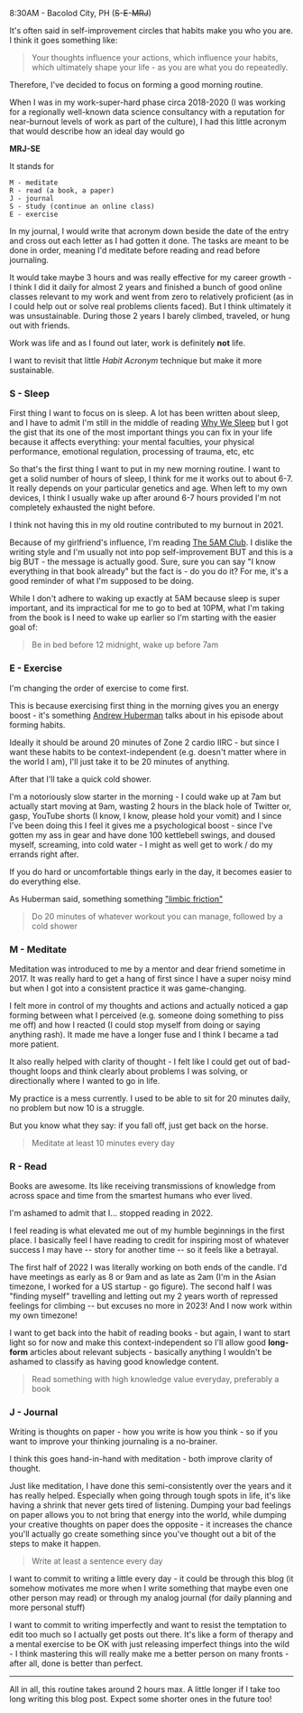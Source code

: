 8:30AM - Bacolod City, PH (~~S~~-~~E~~-~~M~~~~R~~~~J~~)

It's often said in self-improvement circles that habits make you who you are.<!-- excerpt-end --> I think it goes something like:

> Your thoughts influence your actions, which influence your habits, which ultimately shape your life - as you are what you do repeatedly.

Therefore, I've decided to focus on forming a good morning routine.

When I was in my work-super-hard phase circa 2018-2020 (I was working for a regionally well-known data science consultancy with a reputation for near-burnout levels of work as part of the culture), I had this little acronym that would describe how an ideal day would go

**MRJ-SE**

It stands for

```
M - meditate
R - read (a book, a paper)
J - journal
S - study (continue an online class)
E - exercise
```

In my journal, I would write that acronym down beside the date of the entry and cross out each letter as I had gotten it done. The tasks are meant to be done in order, meaning I'd meditate before reading and read before journaling.

It would take maybe 3 hours and was really effective for my career growth - I think I did it daily for almost 2 years and finished a bunch of good online classes relevant to my work and went from zero to relatively proficient (as in I could help out or solve real problems clients faced). But I think ultimately it was unsustainable. During those 2 years I barely climbed, traveled, or hung out with friends.

Work was life and as I found out later, work is definitely **not** life.

I want to revisit that little _Habit Acronym_ technique but make it more sustainable. 

### S - Sleep 

First thing I want to focus on is sleep. A lot has been written about sleep, and I have to admit I'm still in the middle of reading [Why We Sleep](https://www.goodreads.com/book/show/34466963-why-we-sleep) but I got the gist that its one of the most important things you can fix in your life because it affects everything: your mental faculties, your physical performance, emotional regulation, processing of trauma, etc, etc

So that's the first thing I want to put in my new morning routine. I want to get a solid number of hours of sleep, I think for me it works out to about 6-7. It really depends on your particular genetics and age. When left to my own devices, I think I usually wake up after around 6-7 hours provided I'm not completely exhausted the night before.

I think not having this in my old routine contributed to my burnout in 2021.

Because of my girlfriend's influence, I'm reading [The 5AM Club](https://www.goodreads.com/book/show/37502596-the-5-am-club). I dislike the writing style and I'm usually not into pop self-improvement BUT and this is a big BUT - the message is actually good. Sure, sure you can say "I know everything in that book already" but the fact is - do you do it? For me, it's a good reminder of what I'm supposed to be doing.

While I don't adhere to waking up exactly at 5AM because sleep is super important, and its impractical for me to go to bed at 10PM, what I'm taking from the book is I need to wake up earlier so I'm starting with the easier goal of:

> Be in bed before 12 midnight, wake up before 7am

### E - Exercise

I'm changing the order of exercise to come first. 

This is because exercising first thing in the morning gives you an energy boost - it's something [Andrew Huberman](https://www.youtube.com/watch?v=Wcs2PFz5q6g) talks about in his episode about forming habits.

Ideally it should be around 20 minutes of Zone 2 cardio IIRC - but since I want these habits to be context-independent (e.g. doesn't matter where in the world I am), I'll just take it to be 20 minutes of anything.

After that I'll take a quick cold shower.

I'm a notoriously slow starter in the morning - I could wake up at 7am but actually start moving at 9am, wasting 2 hours in the black hole of Twitter or, gasp, YouTube shorts (I know, I know, please hold your vomit) and I since I've been doing this I feel it gives me a psychological boost - since I've gotten my ass in gear and have done 100 kettlebell swings, and doused myself, screaming, into cold water - I might as well get to work / do my errands right after.

If you do hard or uncomfortable things early in the day, it becomes easier to do everything else.

As Huberman said, something something ["limbic friction"](https://hubermanlab.com/build-or-break-habits-using-science-based-tools/)

> Do 20 minutes of whatever workout you can manage, followed by a cold shower

### M - Meditate

Meditation was introduced to me by a mentor and dear friend sometime in 2017. It was really hard to get a hang of first since I have a super noisy mind but when I got into a consistent practice it was game-changing.

I felt more in control of my thoughts and actions and actually noticed a gap forming between what I perceived (e.g. someone doing something to piss me off) and how I reacted (I could stop myself from doing or saying anything rash). It made me have a longer fuse and I think I became a tad more patient.

It also really helped with clarity of thought - I felt like I could get out of bad-thought loops and think clearly about problems I was solving, or directionally where I wanted to go in life.

My practice is a mess currently. I used to be able to sit for 20 minutes daily, no problem but now 10 is a struggle.

But you know what they say: if you fall off, just get back on the horse.

> Meditate at least 10 minutes every day

### R - Read

Books are awesome. Its like receiving transmissions of knowledge from across space and time from the smartest humans who ever lived.

I'm ashamed to admit that I... stopped reading in 2022. 

I feel reading is what elevated me out of my humble beginnings in the first place. I basically feel I have reading to credit for inspiring most of whatever success I may have -- story for another time -- so it feels like a betrayal.

The first half of 2022 I was literally working on both ends of the candle. I'd have meetings as early as 8 or 9am and as late as 2am (I'm in the Asian timezone, I worked for a US startup - go figure). The second half I was "finding myself" travelling and letting out my 2 years worth of repressed feelings for climbing -- but excuses no more in 2023! And I now work within my own timezone! 

I want to get back into the habit of reading books -  but again, I want to start light so for now and make this context-independent so I'll allow good **long-form** articles about relevant subjects - basically anything I wouldn't be ashamed to classify as having good knowledge content.

> Read something with high knowledge value everyday, preferably a book

### J - Journal

Writing is thoughts on paper - how you write is how you think - so if you want to improve your thinking journaling is a no-brainer.

I think this goes hand-in-hand with meditation - both improve clarity of thought.

Just like meditation, I have done this semi-consistently over the years and it has really helped. Especially when going through tough spots in life, it's like having a shrink that never gets tired of listening. Dumping your bad feelings on paper allows you to not bring that energy into the world, while dumping your creative thoughts on paper does the opposite - it increases the chance you'll actually go create something since you've thought out a bit of the steps to make it happen.

> Write at least a sentence every day

I want to commit to writing a little every day - it could be through this blog (it somehow motivates me more when I write something that maybe even one other person may read) or through my analog journal (for daily planning and more personal stuff)

I want to commit to writing imperfectly and want to resist the temptation to edit too much so I actually get posts out there. It's like a form of therapy and a mental exercise to be OK with just releasing imperfect things into the wild - I think mastering this will really make me a better person on many fronts - after all, done is better than perfect.

---

All in all, this routine takes around 2 hours max. A little longer if I take too long writing this blog post. Expect some shorter ones in the future too!
